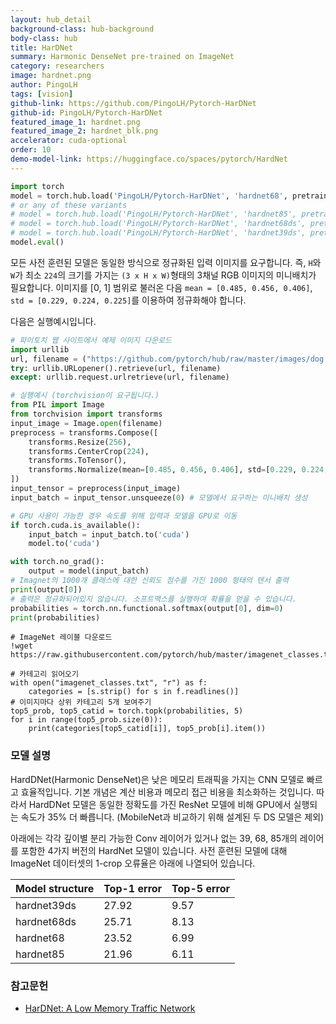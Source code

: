 ```yaml
---
layout: hub_detail
background-class: hub-background
body-class: hub
title: HarDNet
summary: Harmonic DenseNet pre-trained on ImageNet
category: researchers
image: hardnet.png
author: PingoLH
tags: [vision]
github-link: https://github.com/PingoLH/Pytorch-HarDNet
github-id: PingoLH/Pytorch-HarDNet
featured_image_1: hardnet.png
featured_image_2: hardnet_blk.png
accelerator: cuda-optional
order: 10
demo-model-link: https://huggingface.co/spaces/pytorch/HardNet
---
```


```python
import torch
model = torch.hub.load('PingoLH/Pytorch-HarDNet', 'hardnet68', pretrained=True)
# or any of these variants
# model = torch.hub.load('PingoLH/Pytorch-HarDNet', 'hardnet85', pretrained=True)
# model = torch.hub.load('PingoLH/Pytorch-HarDNet', 'hardnet68ds', pretrained=True)
# model = torch.hub.load('PingoLH/Pytorch-HarDNet', 'hardnet39ds', pretrained=True)
model.eval()
```

모든 사전 훈련된 모델은 동일한 방식으로 정규화된 입력 이미지를 요구합니다.
즉, `H`와 `W`가 최소 `224`의 크기를 가지는 `(3 x H x W)`형태의 3채널 RGB 이미지의 미니배치가 필요합니다. 
이미지를 [0, 1] 범위로 불러온 다음 `mean = [0.485, 0.456, 0.406]`, `std = [0.229, 0.224, 0.225]`를 이용하여 정규화해야 합니다.

다음은 실행예시입니다.

```python
# 파이토치 웹 사이트에서 예제 이미지 다운로드
import urllib
url, filename = ("https://github.com/pytorch/hub/raw/master/images/dog.jpg", "dog.jpg")
try: urllib.URLopener().retrieve(url, filename)
except: urllib.request.urlretrieve(url, filename)
```

```python
# 실행예시 (torchvision이 요구됩니다.)
from PIL import Image
from torchvision import transforms
input_image = Image.open(filename)
preprocess = transforms.Compose([
    transforms.Resize(256),
    transforms.CenterCrop(224),
    transforms.ToTensor(),
    transforms.Normalize(mean=[0.485, 0.456, 0.406], std=[0.229, 0.224, 0.225]),
])
input_tensor = preprocess(input_image)
input_batch = input_tensor.unsqueeze(0) # 모델에서 요구하는 미니배치 생성

# GPU 사용이 가능한 경우 속도를 위해 입력과 모델을 GPU로 이동
if torch.cuda.is_available():
    input_batch = input_batch.to('cuda')
    model.to('cuda')

with torch.no_grad():
    output = model(input_batch)
# Imagnet의 1000개 클래스에 대한 신뢰도 점수를 가진 1000 형태의 텐서 출력
print(output[0])
# 출력은 정규화되어있지 않습니다. 소프트맥스를 실행하여 확률을 얻을 수 있습니다.
probabilities = torch.nn.functional.softmax(output[0], dim=0)
print(probabilities)
```

```
# ImageNet 레이블 다운로드
!wget https://raw.githubusercontent.com/pytorch/hub/master/imagenet_classes.txt
```

```
# 카테고리 읽어오기
with open("imagenet_classes.txt", "r") as f:
    categories = [s.strip() for s in f.readlines()]
# 이미지마다 상위 카테고리 5개 보여주기
top5_prob, top5_catid = torch.topk(probabilities, 5)
for i in range(top5_prob.size(0)):
    print(categories[top5_catid[i]], top5_prob[i].item())
```

### 모델 설명

HardDNet(Harmonic DenseNet)은 낮은 메모리 트래픽을 가지는 CNN 모델로 빠르고 효율적입니다.
기본 개념은 계산 비용과 메모리 접근 비용을 최소화하는 것입니다. 따라서 HardDNet 모델은 동일한 정확도를 가진 ResNet 모델에 비해 GPU에서 실행되는 속도가 35% 더 빠릅니다. (MobileNet과 비교하기 위해 설계된 두 DS 모델은 제외)

아래에는 각각 깊이별 분리 가능한 Conv 레이어가 있거나 없는 39, 68, 85개의 레이어를 포함한 4가지 버전의 HardNet 모델이 있습니다.
사전 훈련된 모델에 대해 ImageNet 데이터셋의 1-crop 오류율은 아래에 나열되어 있습니다.

| Model structure | Top-1 error | Top-5 error |
| --------------- | ----------- | ----------- |
|  hardnet39ds    | 27.92       | 9.57        |
|  hardnet68ds    | 25.71       | 8.13        |
|  hardnet68      | 23.52       | 6.99        |
|  hardnet85      | 21.96       | 6.11        |

### 참고문헌

 - [HarDNet: A Low Memory Traffic Network](https://arxiv.org/abs/1909.00948)
